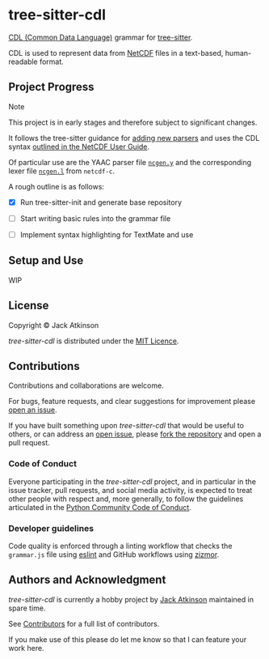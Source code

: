 # tree-sitter-cdl

[CDL (Common Data Language)](https://docs.unidata.ucar.edu/nug/2.0-draft/cdl.html)
grammar for [tree-sitter](https://github.com/tree-sitter/tree-sitter).

CDL is used to represent data from [NetCDF](https://docs.unidata.ucar.edu/netcdf-c)
files in a text-based, human-readable format.


## Project Progress

> [!NOTE]  
> This project is in early stages and therefore subject to significant
> changes.

It follows the tree-sitter guidance for
[adding new parsers](https://tree-sitter.github.io/tree-sitter/creating-parsers/index.html)
and uses the CDL syntax
[outlined in the NetCDF User Guide](https://docs.unidata.ucar.edu/nug/2.0-draft/cdl.html).

Of particular use are the YAAC parser file
[`ncgen.y`](https://github.com/Unidata/netcdf-c/blob/main/ncgen/ncgen.l)
and the corresponding lexer file
[`ncgen.l`](https://github.com/Unidata/netcdf-c/blob/main/ncgen/ncgen.l) from `netcdf-c`.

A rough outline is as follows:

- [x] Run tree-sitter-init and generate base repository
- [ ] Start writing basic rules into the grammar file
- [ ] Implement syntax highlighting for TextMate and use


## Setup and Use

WIP


## License

Copyright &copy; Jack Atkinson

_tree-sitter-cdl_ is distributed under the [MIT Licence](https://github.com/jatkinson1000/tree-sitter-cdl/blob/main/LICENSE).


## Contributions

Contributions and collaborations are welcome.

For bugs, feature requests, and clear suggestions for improvement please
[open an issue](https://github.com/jatkinson1000/tree-sitter-cdl/issues).

If you have built something upon _tree-sitter-cdl_ that would be useful to others, or
can address an [open issue](https://github.com/jatkinson1000/tree-sitter-cdl/issues),
please [fork the repository](https://github.com/jatkinson1000/tree-sitter-cdl/fork) and
open a pull request.

### Code of Conduct
Everyone participating in the _tree-sitter-cdl_ project, and in particular in the
issue tracker, pull requests, and social media activity, is expected to treat other
people with respect and, more generally, to follow the guidelines articulated in the
[Python Community Code of Conduct](https://www.python.org/psf/codeofconduct/).

### Developer guidelines

Code quality is enforced through a linting workflow that checks the `grammar.js` file
using [eslint](https://github.com/eslint/eslint) and GitHub workflows using
[zizmor](https://github.com/zizmorcore/zizmor).


## Authors and Acknowledgment

_tree-sitter-cdl_ is currently a hobby project by [Jack Atkinson](https://jackatkinson.net/)
maintained in spare time.

See [Contributors](https://github.com/jatkinson1000/tree-sitter-cdl/graphs/contributors)
for a full list of contributors.

If you make use of this please do let me know so that I can feature your work here.
